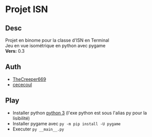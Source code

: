 # Projet ISN

## Desc
 Projet en binome pour la classe d'ISN en Terminal\
 Jeu en vue isométrique en python avec pygame\
 __Vers:__ 0.3

## Auth
 * [TheCreeper669](https://github.com/TheCreeper669)
 * [cececoul](https://github.com/cececoul)

## Play
 * Installer python [python 3](https://www.python.org/downloads/) (l'exe python est sous l'alias py pour la lisibilité)
 * Installer pygame avec `py -m pip install -U pygame`
 * Executer `py __main__.py`
